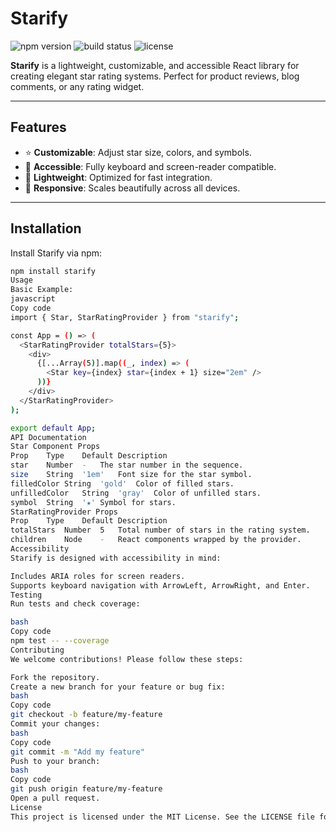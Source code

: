 # Starify

![npm version](https://img.shields.io/npm/v/starify)
![build status](https://img.shields.io/github/actions/workflow/status/yourusername/starify/ci.yml)
![license](https://img.shields.io/github/license/yourusername/starify)

**Starify** is a lightweight, customizable, and accessible React library for creating elegant star rating systems. Perfect for product reviews, blog comments, or any rating widget.

---

## Features

- ⭐ **Customizable**: Adjust star size, colors, and symbols.
- 🎯 **Accessible**: Fully keyboard and screen-reader compatible.
- 🚀 **Lightweight**: Optimized for fast integration.
- 🌟 **Responsive**: Scales beautifully across all devices.

---

## Installation

Install Starify via npm:

```bash
npm install starify
Usage
Basic Example:
javascript
Copy code
import { Star, StarRatingProvider } from "starify";

const App = () => (
  <StarRatingProvider totalStars={5}>
    <div>
      {[...Array(5)].map((_, index) => (
        <Star key={index} star={index + 1} size="2em" />
      ))}
    </div>
  </StarRatingProvider>
);

export default App;
API Documentation
Star Component Props
Prop	Type	Default	Description
star	Number	-	The star number in the sequence.
size	String	'1em'	Font size for the star symbol.
filledColor	String	'gold'	Color of filled stars.
unfilledColor	String	'gray'	Color of unfilled stars.
symbol	String	'★'	Symbol for stars.
StarRatingProvider Props
Prop	Type	Default	Description
totalStars	Number	5	Total number of stars in the rating system.
children	Node	-	React components wrapped by the provider.
Accessibility
Starify is designed with accessibility in mind:

Includes ARIA roles for screen readers.
Supports keyboard navigation with ArrowLeft, ArrowRight, and Enter.
Testing
Run tests and check coverage:

bash
Copy code
npm test -- --coverage
Contributing
We welcome contributions! Please follow these steps:

Fork the repository.
Create a new branch for your feature or bug fix:
bash
Copy code
git checkout -b feature/my-feature
Commit your changes:
bash
Copy code
git commit -m "Add my feature"
Push to your branch:
bash
Copy code
git push origin feature/my-feature
Open a pull request.
License
This project is licensed under the MIT License. See the LICENSE file for details.
```

